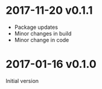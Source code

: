 # 2017-11-20 v0.1.1

- Package updates
- Minor changes in build
- Minor change in code


# 2017-01-16 v0.1.0

Initial version

